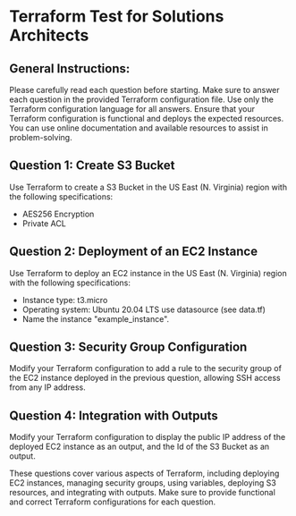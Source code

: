 # Terraform Test for Solutions Architects

## General Instructions:
Please carefully read each question before starting.
Make sure to answer each question in the provided Terraform configuration file.
Use only the Terraform configuration language for all answers.
Ensure that your Terraform configuration is functional and deploys the expected resources.
You can use online documentation and available resources to assist in problem-solving.

## Question 1: Create S3 Bucket
Use Terraform to create a S3 Bucket in the US East (N. Virginia) region with the following specifications:
 
- AES256 Encryption
- Private ACL 
  
## Question 2: Deployment of an EC2 Instance
Use Terraform to deploy an EC2 instance in the US East (N. Virginia) region with the following specifications:

- Instance type: t3.micro
- Operating system: Ubuntu 20.04 LTS use datasource (see data.tf)
- Name the instance "example_instance".

## Question 3: Security Group Configuration
Modify your Terraform configuration to add a rule to the security group of the EC2 instance deployed in the previous question, allowing SSH access from any IP address.


## Question 4: Integration with Outputs
Modify your Terraform configuration to display the public IP address of the deployed EC2 instance as an output, and the Id of the S3 Bucket as an output. 

These questions cover various aspects of Terraform, including deploying EC2 instances, managing security groups, using variables, deploying S3 resources, and integrating with outputs. Make sure to provide functional and correct Terraform configurations for each question.
